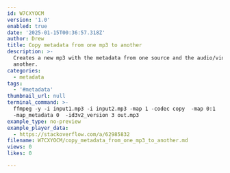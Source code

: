 ```yaml
---
id: W7CXYOCM
version: '1.0'
enabled: true
date: '2025-01-15T00:36:57.318Z'
author: Drew
title: Copy metadata from one mp3 to another
description: >-
  Creates a new mp3 with the metadata from one source and the audio/video from
  another. 
categories:
  - metadata
tags:
  - '#metadata'
thumbnail_url: null
terminal_command: >-
  ffmpeg -y -i input1.mp3 -i input2.mp3 -map 1 -codec copy  -map 0:1
  -map_metadata 0  -id3v2_version 3 out.mp3
example_type: no-preview
example_player_data:
  - https://stackoverflow.com/a/62985832
filename: W7CXYOCM/copy_metadata_from_one_mp3_to_another.md
views: 0
likes: 0

---
```

